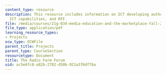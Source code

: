 ```yaml
---
content_type: resource
description: This resource includes information on ICT developing authority, zambian
  ICT capabilities, and RFF.
file: /media/courses/21g-034-media-education-and-the-marketplace-fall-2005/ac5e6fc8a82b2782d50b921a376df7ba_MIT21G_034F05_ictandzambia.pdf
file_type: application/pdf
learning_resource_types:
- Projects
ocw_type: OCWFile
parent_title: Projects
parent_type: CourseSection
resourcetype: Document
title: The Radio Farm Forum
uid: ac5e6fc8-a82b-2782-d50b-921a376df7ba
---
```

